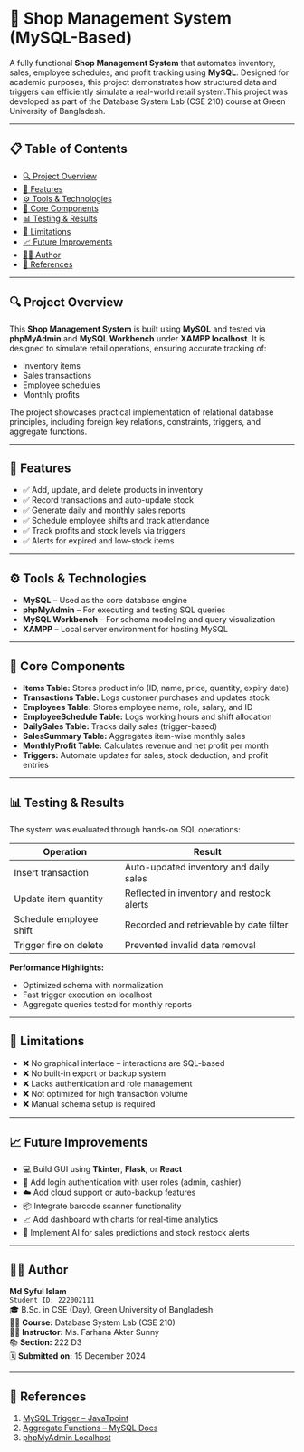 # 🛒 Shop Management System (MySQL-Based)

A fully functional **Shop Management System** that automates inventory, sales, employee schedules, and profit tracking using **MySQL**. Designed for academic purposes, this project demonstrates how structured data and triggers can efficiently simulate a real-world retail system.This project was developed as part of the Database System Lab (CSE 210) course at Green University of Bangladesh.

---

## 📋 Table of Contents

- [🔍 Project Overview](#-project-overview)
- [🎯 Features](#-features)
- [⚙️ Tools & Technologies](#️-tools--technologies)
- [🧠 Core Components](#-core-components)
- [📊 Testing & Results](#-testing--results)
- [🧪 Limitations](#-limitations)
- [📈 Future Improvements](#-future-improvements)
- [👨‍💻 Author](#-author)
- [📎 References](#-references)

---

## 🔍 Project Overview

This **Shop Management System** is built using **MySQL** and tested via **phpMyAdmin** and **MySQL Workbench** under **XAMPP localhost**. It is designed to simulate retail operations, ensuring accurate tracking of:

- Inventory items  
- Sales transactions  
- Employee schedules  
- Monthly profits

The project showcases practical implementation of relational database principles, including foreign key relations, constraints, triggers, and aggregate functions.

---

## 🎯 Features

- ✅ Add, update, and delete products in inventory  
- ✅ Record transactions and auto-update stock  
- ✅ Generate daily and monthly sales reports  
- ✅ Schedule employee shifts and track attendance  
- ✅ Track profits and stock levels via triggers  
- ✅ Alerts for expired and low-stock items  

---

## ⚙️ Tools & Technologies

- **MySQL** – Used as the core database engine  
- **phpMyAdmin** – For executing and testing SQL queries  
- **MySQL Workbench** – For schema modeling and query visualization  
- **XAMPP** – Local server environment for hosting MySQL  

---

## 🧠 Core Components

- **Items Table:** Stores product info (ID, name, price, quantity, expiry date)  
- **Transactions Table:** Logs customer purchases and updates stock  
- **Employees Table:** Stores employee name, role, salary, and ID  
- **EmployeeSchedule Table:** Logs working hours and shift allocation  
- **DailySales Table:** Tracks daily sales (trigger-based)  
- **SalesSummary Table:** Aggregates item-wise monthly sales  
- **MonthlyProfit Table:** Calculates revenue and net profit per month  
- **Triggers:** Automate updates for sales, stock deduction, and profit entries  

---

## 📊 Testing & Results

The system was evaluated through hands-on SQL operations:

| Operation                         | Result                                      |
|----------------------------------|---------------------------------------------|
| Insert transaction               | Auto-updated inventory and daily sales      |
| Update item quantity             | Reflected in inventory and restock alerts   |
| Schedule employee shift          | Recorded and retrievable by date filter     |
| Trigger fire on delete           | Prevented invalid data removal              |

**Performance Highlights:**

- Optimized schema with normalization  
- Fast trigger execution on localhost  
- Aggregate queries tested for monthly reports  

---

## 🧪 Limitations

- ❌ No graphical interface – interactions are SQL-based  
- ❌ No built-in export or backup system  
- ❌ Lacks authentication and role management  
- ❌ Not optimized for high transaction volume  
- ❌ Manual schema setup is required  

---

## 📈 Future Improvements

- 💻 Build GUI using **Tkinter**, **Flask**, or **React**  
- 🔐 Add login authentication with user roles (admin, cashier)  
- ☁️ Add cloud support or auto-backup features  
- 📦 Integrate barcode scanner functionality  
- 📈 Add dashboard with charts for real-time analytics  
- 🤖 Implement AI for sales predictions and stock restock alerts  

---

## 👨‍💻 Author

**Md Syful Islam**  
`Student ID: 222002111`  
🎓 B.Sc. in CSE (Day), Green University of Bangladesh  
🧑‍🏫 **Course:** Database System Lab (CSE 210)  
👩‍🏫 **Instructor:** Ms. Farhana Akter Sunny  
📚 **Section:** 222 D3  
🗓️ **Submitted on:** 15 December 2024  

---

## 📎 References

1. [MySQL Trigger – JavaTpoint](https://www.javatpoint.com/mysql-trigger)  
2. [Aggregate Functions – MySQL Docs](https://dev.mysql.com/doc/refman/8.4/en/aggregate-functions.html)  
3. [phpMyAdmin Localhost](http://localhost/phpmyadmin/)  

